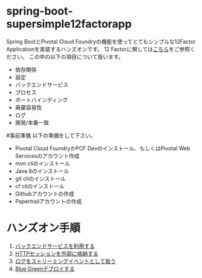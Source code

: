 # spring-boot-supersimple12factorapp
Spring BootとPivotal Cloud Foundryの機能を使ってとてもシンプルな12Factor Applicationを実装するハンズオンです。
12 Factorに関しては[こちら](https://12factor.net/ja/)をご参照ください。
この中の以下の項目について扱います。
* 依存関係
* 設定
* バックエンドサービス
* プロセス
* ポートバインディング
* 廃棄容易性
* ログ
* 開発/本番一致

#事前準備
以下の準備をして下さい。
* Pivotal Cloud FoundryかPCF Devのインストール、もしくはPivotal Web Servicesのアカウント作成
* mvn cliのインストール
* Java 8のインストール
* git cliのインストール
* cf cliのインストール
* Githubアカウントの作成
* Papertrailアカウントの作成

# ハンズオン手順
1. [バックエンドサービスを利用する](https://github.com/tkaburagi1214/spring-boot-supersimple12factorapp/blob/master/backendservice.md)
2. [HTTPセッションを外部に格納する](https://github.com/tkaburagi1214/spring-boot-supersimple12factorapp/blob/master/stateless.md)
3. [ログをストリーミングイベントとして扱う](https://github.com/tkaburagi1214/spring-boot-supersimple12factorapp/blob/master/logstreaming.md)
4. [Blue Greenデプロイする](https://github.com/tkaburagi1214/spring-boot-supersimple12factorapp/blob/master/bgdeploy.md)
